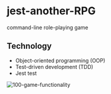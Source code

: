 # jest-another-RPG
 command-line role-playing game
 
 ## Technology 
 - Object-oriented programming (OOP)
 - Test-driven development (TDD)
 - Jest test

![100-game-functionality](https://user-images.githubusercontent.com/80685266/157108931-cbf05f06-3ea6-44fc-bb09-93dc45568b5a.gif)
